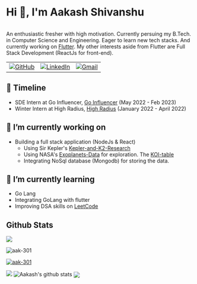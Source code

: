 <h1 align="center" style="display: inline-block;">Hi 👋, I'm Aakash Shivanshu</h1>


An enthusiastic fresher with high motivation. Currently persuing my B.Tech. in Computer Science and Engineering. Eager to learn new tech stacks. And currently working on [Flutter](https://flutter.dev/). My other interests aside from Flutter are Full Stack Development (ReactJs for front-end).

<table>
  <tr>
      <td><a href="https://github.com/aak-301"><img src="https://img.shields.io/github/followers/aak-301.svg?label=GitHub&style=social" alt="GitHub"></a></td>
    <td><a href="https://www.linkedin.com/in/aakash-shivanshu-171771188/"><img src="https://img.shields.io/badge/LinkedIn--_.svg?style=social&logo=linkedin" alt="LinkedIn"></a></td>
    <td><a href="mailto:aakashshivanshu5@gmail.com"><img src="https://img.shields.io/badge/Gmail--_.svg?style=social&logo=gmail" alt="Gmail"></a></td>
  </tr>
</table>

## 🧭 Timeline

- SDE Intern at Go Influencer, [Go Influencer](https://www.goinfluencer.io/) (May 2022 - Feb 2023)
- Winter Intern at High Radius, [High Radius](https://www.highradius.com/) (January 2022 - April 2022)

## 🔭 I’m currently working on
* Building a full stack application (NodeJs & React)
    - Using Sir Kepler's [Kepler-and-K2-Research](https://www.nasa.gov/mission_pages/kepler/launch/index.html)
    - Using NASA's [Exoplanets-Data](https://exoplanetarchive.ipac.caltech.edu/docs/data.html) for exploration. The [KOI-table](https://exoplanetarchive.ipac.caltech.edu/cgi-bin/TblView/nph-tblView?app=ExoTbls&config=cumulative)
    - Integrating NoSql database (Mongodb) for storing the data.

## 🌱 I’m currently learning
* Go Lang
* Integrating GoLang with flutter
* Improving DSA skills on [LeetCode](https://leetcode.com/Aakash_301/)

## Github Stats

![](https://activity-graph.herokuapp.com/graph?username=aak-301&theme=react-dark&hide_border=true&area=true)

<p align="left"> <img src="https://komarev.com/ghpvc/?username=aak-301&label=Profile%20views&color=0e75b6&style=flat" alt="aak-301" /> </p>

<p align="left"> <a href="https://github.com/ryo-ma/github-profile-trophy"><img src="https://github-profile-trophy.vercel.app/?username=aak-301" alt="aak-301" /></a> </p>

<img src="https://github-readme-streak-stats.herokuapp.com/?user=aak-301">

<img src="https://github-readme-stats.vercel.app/api?username=aak-301&count_private=true&show_icons=true&theme=light" alt="Aakash's github stats"/>

<img align="center" src="https://github-readme-stats.vercel.app/api/top-langs/?username=aak-301&layout=compact&theme=light"/>

